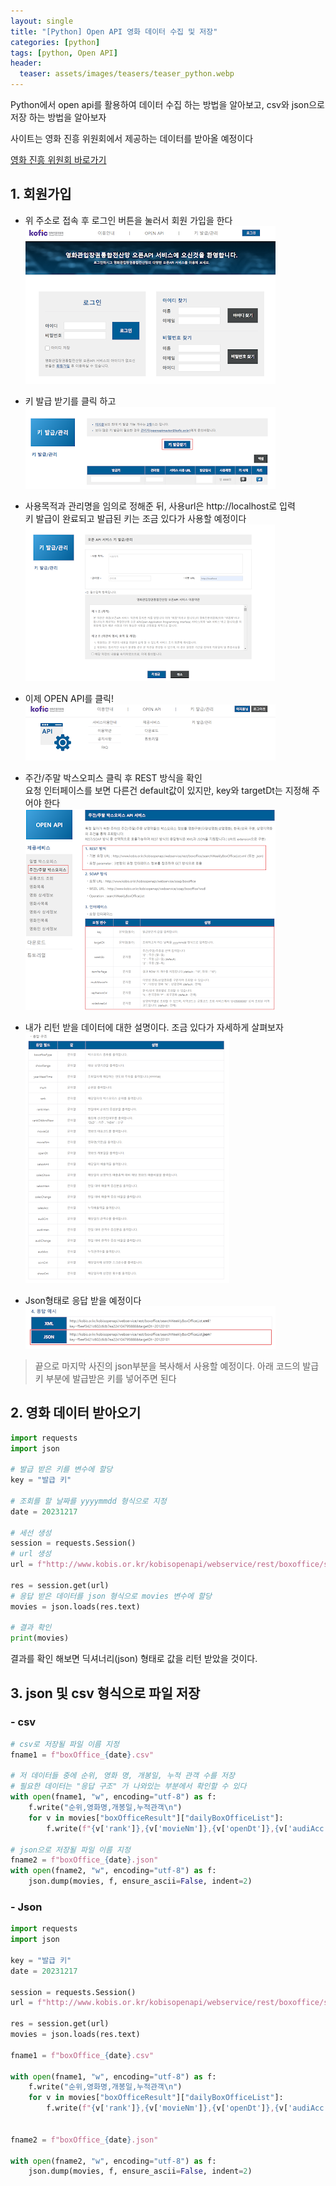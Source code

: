 ```yaml
---
layout: single
title: "[Python] Open API 영화 데이터 수집 및 저장"
categories: [python]
tags: [python, Open API]
header:
  teaser: assets/images/teasers/teaser_python.webp
---
```


Python에서 open api를 활용하여 데이터 수집 하는 방법을 알아보고, csv와 json으로 저장 하는 방법을 알아보자

사이트는 영화 진흥 위원회에서 제공하는 데이터를 받아올 예정이다

[영화 진흥 위원회 바로가기](https://www.kobis.or.kr/kobisopenapi/homepg/main/main.do)

## 1. 회원가입

- 위 주소로 접속 후 로그인 버튼을 눌러서 회원 가입을 한다<br>
  ![sign-in](/assets/images/2023-12-18/01.png)

- 키 발급 받기를 클릭 하고<br>
  ![sign-in](/assets/images/2023-12-18/02.png)<br>

- 사용목적과 관리명을 임의로 정해준 뒤, 사용url은 http://localhost로 입력<br>키 발급이 완료되고 발급된 키는 조금 있다가 사용할 예정이다
  ![sign-in](/assets/images/2023-12-18/03.png)

- 이제 OPEN API를 클릭!<br>
  ![sign-in](/assets/images/2023-12-18/04.png)

- 주간/주말 박스오피스 클릭 후 REST 방식을 확인<br>요청 인터페이스를 보면 다른건 default값이 있지만, key와 targetDt는 지정해 주어야 한다<br>
  ![sign-in](/assets/images/2023-12-18/05.png)

- 내가 리턴 받을 데이터에 대한 설명이다. 조금 있다가 자세하게 살펴보자<br>
  ![sign-in](/assets/images/2023-12-18/06.png)

- Json형태로 응답 받을 예정이다<br>
  ![sign-in](/assets/images/2023-12-18/07.png)

> 끝으로 마지막 사진의 json부분을 복사해서 사용할 예정이다. 아래 코드의 발급키 부분에 발급받은 키를 넣어주면 된다

## 2. 영화 데이터 받아오기

```python
import requests
import json

# 발급 받은 키를 변수에 할당
key = "발급 키"

# 조회를 할 날짜를 yyyymmdd 형식으로 지정
date = 20231217

# 세선 생성
session = requests.Session()
# url 생성
url = f"http://www.kobis.or.kr/kobisopenapi/webservice/rest/boxoffice/searchDailyBoxOfficeList.json?key={key}&targetDt={date}"

res = session.get(url)
# 응답 받은 데이터를 json 형식으로 movies 변수에 할당
movies = json.loads(res.text)

# 결과 확인
print(movies)
```

결과를 확인 해보면 딕셔너리(json) 형태로 값을 리턴 받았을 것이다.

## 3. json 및 csv 형식으로 파일 저장

### - csv

```python
# csv로 저장될 파일 이름 지정
fname1 = f"boxOffice_{date}.csv"

# 저 데이터들 중에 순위, 영화 명, 개봉일, 누적 관객 수를 저장
# 필요한 데이터는 "응답 구조" 가 나와있는 부분에서 확인할 수 있다
with open(fname1, "w", encoding="utf-8") as f:
    f.write("순위,영화명,개봉일,누적관객\n")
    for v in movies["boxOfficeResult"]["dailyBoxOfficeList"]:
        f.write(f"{v['rank']},{v['movieNm']},{v['openDt']},{v['audiAcc']}\n")

# json으로 저장될 파일 이름 지정
fname2 = f"boxOffice_{date}.json"
with open(fname2, "w", encoding="utf-8") as f:
    json.dump(movies, f, ensure_ascii=False, indent=2)
```

### - Json

```python
import requests
import json

key = "발급 키"
date = 20231217

session = requests.Session()
url = f"http://www.kobis.or.kr/kobisopenapi/webservice/rest/boxoffice/searchDailyBoxOfficeList.json?key={key}&targetDt={date}"

res = session.get(url)
movies = json.loads(res.text)

fname1 = f"boxOffice_{date}.csv"

with open(fname1, "w", encoding="utf-8") as f:
    f.write("순위,영화명,개봉일,누적관객\n")
    for v in movies["boxOfficeResult"]["dailyBoxOfficeList"]:
        f.write(f"{v['rank']},{v['movieNm']},{v['openDt']},{v['audiAcc']}\n")


fname2 = f"boxOffice_{date}.json"

with open(fname2, "w", encoding="utf-8") as f:
    json.dump(movies, f, ensure_ascii=False, indent=2)
```
